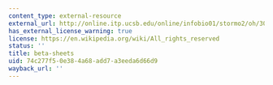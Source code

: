 ```yaml
---
content_type: external-resource
external_url: http://online.itp.ucsb.edu/online/infobio01/stormo2/oh/308.html
has_external_license_warning: true
license: https://en.wikipedia.org/wiki/All_rights_reserved
status: ''
title: beta-sheets
uid: 74c277f5-0e38-4a68-add7-a3eeda6d66d9
wayback_url: ''
---
```

